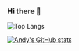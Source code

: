 ### Hi there 👋


 ![Top Langs](https://github-readme-stats.vercel.app/api/top-langs/?username=AndyGaskell&layout=compact)


[![Andy's GitHub stats](https://github-readme-stats.vercel.app/api?username=AndyGaskell)](https://github.com/anuraghazra/github-readme-stats)

<!--
**AndyGaskell/AndyGaskell** is a ✨ _special_ ✨ repository because its `README.md` (this file) appears on your GitHub profile.

Here are some ideas to get you started:

- 🔭 I’m currently working on ...
- 🌱 I’m currently learning ...
- 👯 I’m looking to collaborate on ...
- 🤔 I’m looking for help with ...
- 💬 Ask me about ...
- 📫 How to reach me: ...
- 😄 Pronouns: ...
- ⚡ Fun fact: ...
-->
